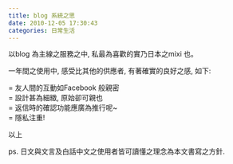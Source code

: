 ```yaml
---
title: blog 系統之思
date: 2010-12-05 17:30:43
categories: 日常生活
---
```


以blog 為主線之服務之中, 私最為喜歡的實乃日本之mixi 也。

一年間之使用中, 感受比其他的供應者, 有著確實的良好之感, 如下:

= 友人間的互動如Facebook 般親密  
= 設計甚為細緻, 原始卻可親也  
= 返信時的確認功能應廣為推行呢~  
= 隱私注重!

以上

ps. 日文與文言及白話中文之使用者皆可讀懂之理念為本文書寫之方針.